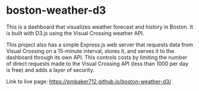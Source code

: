 # boston-weather-d3

This is a dashboard that visualizes weather forecast and history in Boston.
It is built with D3.js using the Visual Crossing weather API.

This project also has a simple Express.js web server that requests data from Visual Crossing on a 15-minute interval, stores it, and serves it to the dashboard through its own API. 
This controls costs by limiting the number of direct requests made to the Visual Crossing API (less than 1000 per day is free) and adds a layer of security.

Link to live page: https://pmbaker712.github.io/boston-weather-d3/
